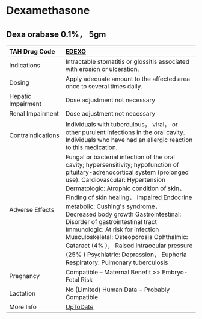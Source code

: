 # Dexamethasone

## Dexa orabase 0.1%， 5gm

| TAH Drug Code      | [EDEXO](https://www.tahsda.org.tw/drugs/hissearch.php?drug_code=EDEXO)                                                                                                                                                                                                                                                                                                                                                                                                                                                                                                       |
|:-------------------|:-----------------------------------------------------------------------------------------------------------------------------------------------------------------------------------------------------------------------------------------------------------------------------------------------------------------------------------------------------------------------------------------------------------------------------------------------------------------------------------------------------------------------------------------------------------------------------|
| Indications        | Intractable stomatitis or glossitis associated with erosion or ulceration.                                                                                                                                                                                                                                                                                                                                                                                                                                                                                                   |
| Dosing             | Apply adequate amount to the affected area once to several times daily.                                                                                                                                                                                                                                                                                                                                                                                                                                                                                                      |
| Hepatic Impairment | Dose adjustment not necessary                                                                                                                                                                                                                                                                                                                                                                                                                                                                                                                                                |
| Renal Impairment   | Dose adjustment not necessary                                                                                                                                                                                                                                                                                                                                                                                                                                                                                                                                                |
| Contraindications  | Individuals with tuberculous， viral， or other purulent infections in the oral cavity. Individuals who have had an allergic reaction to this medication.                                                                                                                                                                                                                                                                                                                                                                                                                    |
| Adverse Effects    | Fungal or bacterial infection of the oral cavity; hypersensitivity; hypofunction of pituitary-adrenocortical system (prolonged use). Cardiovascular: Hypertension Dermatologic: Atrophic condition of skin， Finding of skin healing， Impaired Endocrine metabolic: Cushing's syndrome， Decreased body growth Gastrointestinal: Disorder of gastrointestinal tract Immunologic: At risk for infection Musculoskeletal: Osteoporosis Ophthalmic: Cataract (4% )， Raised intraocular pressure (25% ) Psychiatric: Depression， Euphoria Respiratory: Pulmonary tuberculosis |
| Pregnancy          | Compatible – Maternal Benefit >> Embryo-Fetal Risk                                                                                                                                                                                                                                                                                                                                                                                                                                                                                                                           |
| Lactation          | No (Limited) Human Data - Probably Compatible                                                                                                                                                                                                                                                                                                                                                                                                                                                                                                                                |
| More Info          | [UpToDate](https://www.uptodate.com/contents/dexamethasone-drug-information)                                                                                                                                                                                                                                                                                                                                                                                                                                                                                                 |

